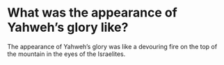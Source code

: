 # What was the appearance of Yahweh’s glory like?

The appearance of Yahweh’s glory was like a devouring fire on the top of the mountain in the eyes of the Israelites.
